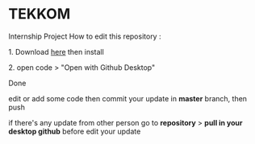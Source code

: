 # TEKKOM

   Internship Project
    How to edit this repository :
        <p>1. Download [here](https://github.com/facebook/create-react-app) then install</p>
        <p>2. open code > "Open with Github Desktop"</P>

 Done
    
edit or add some code then commit your update in **master** branch, then push

if there's any update from other person go to **repository** > **pull in your desktop github** before edit your update
